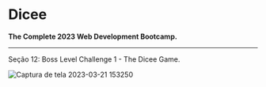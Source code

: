 # Dicee
<strong>The Complete 2023 Web Development Bootcamp.</strong>
<br>
<hr>
Seção 12: Boss Level Challenge 1 - The Dicee Game.

![Captura de tela 2023-03-21 153250](https://user-images.githubusercontent.com/54047572/226708345-4e01a35f-7dd7-46df-b77c-ff249328baa8.png)
